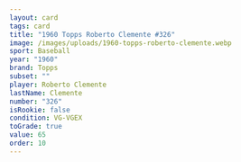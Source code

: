 ```yaml
---
layout: card
tags: card
title: "1960 Topps Roberto Clemente #326"
image: /images/uploads/1960-topps-roberto-clemente.webp
sport: Baseball
year: "1960"
brand: Topps
subset: ""
player: Roberto Clemente
lastName: Clemente
number: "326"
isRookie: false
condition: VG-VGEX
toGrade: true
value: 65
order: 10
---
```

